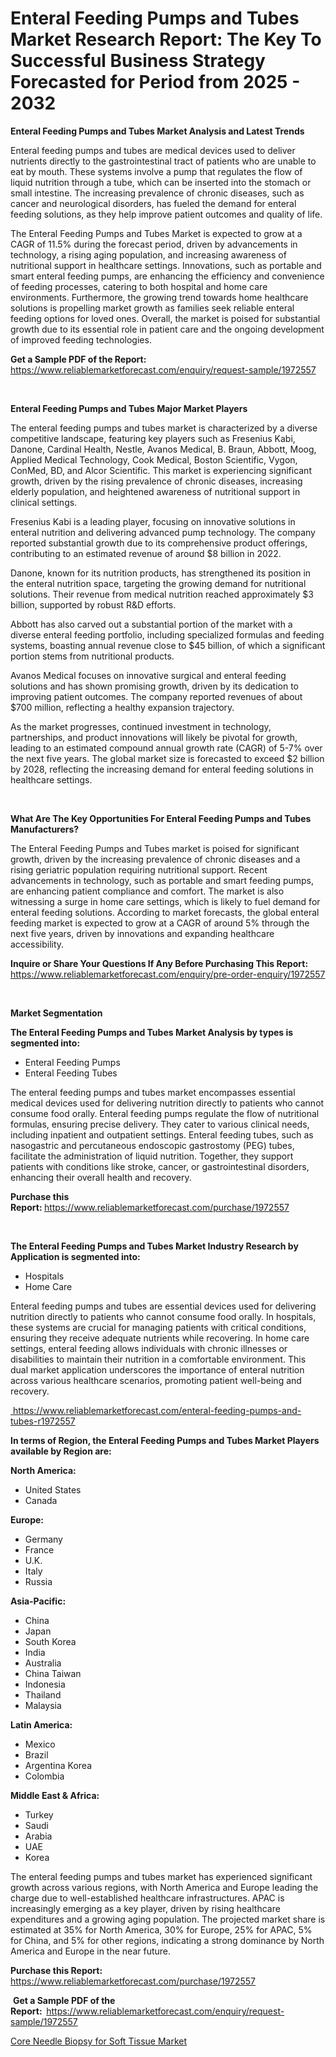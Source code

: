 <p><h1>Enteral Feeding Pumps and Tubes Market Research Report: The Key To Successful Business Strategy Forecasted for Period from 2025 - 2032</h1></p><p><strong>Enteral Feeding Pumps and Tubes Market Analysis and Latest Trends</strong></p>
<p><p>Enteral feeding pumps and tubes are medical devices used to deliver nutrients directly to the gastrointestinal tract of patients who are unable to eat by mouth. These systems involve a pump that regulates the flow of liquid nutrition through a tube, which can be inserted into the stomach or small intestine. The increasing prevalence of chronic diseases, such as cancer and neurological disorders, has fueled the demand for enteral feeding solutions, as they help improve patient outcomes and quality of life.</p><p>The Enteral Feeding Pumps and Tubes Market is expected to grow at a CAGR of 11.5% during the forecast period, driven by advancements in technology, a rising aging population, and increasing awareness of nutritional support in healthcare settings. Innovations, such as portable and smart enteral feeding pumps, are enhancing the efficiency and convenience of feeding processes, catering to both hospital and home care environments. Furthermore, the growing trend towards home healthcare solutions is propelling market growth as families seek reliable enteral feeding options for loved ones. Overall, the market is poised for substantial growth due to its essential role in patient care and the ongoing development of improved feeding technologies.</p></p>
<p><strong>Get a Sample PDF of the Report:&nbsp;</strong> <a href="https://www.reliablemarketforecast.com/enquiry/request-sample/1972557?utm_campaign=2288&utm_medium=2&utm_source=Github&utm_content=ia&utm_term=05032025&utm_id=enteral-feeding-pumps-and-tubes">https://www.reliablemarketforecast.com/enquiry/request-sample/1972557</a></p>
<p>&nbsp;</p>
<p><strong>Enteral Feeding Pumps and Tubes Major Market Players</strong></p>
<p><p>The enteral feeding pumps and tubes market is characterized by a diverse competitive landscape, featuring key players such as Fresenius Kabi, Danone, Cardinal Health, Nestle, Avanos Medical, B. Braun, Abbott, Moog, Applied Medical Technology, Cook Medical, Boston Scientific, Vygon, ConMed, BD, and Alcor Scientific. This market is experiencing significant growth, driven by the rising prevalence of chronic diseases, increasing elderly population, and heightened awareness of nutritional support in clinical settings.</p><p>Fresenius Kabi is a leading player, focusing on innovative solutions in enteral nutrition and delivering advanced pump technology. The company reported substantial growth due to its comprehensive product offerings, contributing to an estimated revenue of around $8 billion in 2022.</p><p>Danone, known for its nutrition products, has strengthened its position in the enteral nutrition space, targeting the growing demand for nutritional solutions. Their revenue from medical nutrition reached approximately $3 billion, supported by robust R&D efforts.</p><p>Abbott has also carved out a substantial portion of the market with a diverse enteral feeding portfolio, including specialized formulas and feeding systems, boasting annual revenue close to $45 billion, of which a significant portion stems from nutritional products.</p><p>Avanos Medical focuses on innovative surgical and enteral feeding solutions and has shown promising growth, driven by its dedication to improving patient outcomes. The company reported revenues of about $700 million, reflecting a healthy expansion trajectory.</p><p>As the market progresses, continued investment in technology, partnerships, and product innovations will likely be pivotal for growth, leading to an estimated compound annual growth rate (CAGR) of 5-7% over the next five years. The global market size is forecasted to exceed $2 billion by 2028, reflecting the increasing demand for enteral feeding solutions in healthcare settings.</p></p>
<p>&nbsp;</p>
<p><strong>What Are The Key Opportunities For Enteral Feeding Pumps and Tubes Manufacturers?</strong></p>
<p><p>The Enteral Feeding Pumps and Tubes market is poised for significant growth, driven by the increasing prevalence of chronic diseases and a rising geriatric population requiring nutritional support. Recent advancements in technology, such as portable and smart feeding pumps, are enhancing patient compliance and comfort. The market is also witnessing a surge in home care settings, which is likely to fuel demand for enteral feeding solutions. According to market forecasts, the global enteral feeding market is expected to grow at a CAGR of around 5% through the next five years, driven by innovations and expanding healthcare accessibility.</p></p>
<p><strong>Inquire or Share Your Questions If Any Before Purchasing This Report:</strong> <a href="https://www.reliablemarketforecast.com/enquiry/pre-order-enquiry/1972557?utm_campaign=2288&utm_medium=2&utm_source=Github&utm_content=ia&utm_term=05032025&utm_id=enteral-feeding-pumps-and-tubes">https://www.reliablemarketforecast.com/enquiry/pre-order-enquiry/1972557</a></p>
<p>&nbsp;</p>
<p><strong>Market Segmentation</strong></p>
<p><strong>The Enteral Feeding Pumps and Tubes Market Analysis by types is segmented into:</strong></p>
<p><ul><li>Enteral Feeding Pumps</li><li>Enteral Feeding Tubes</li></ul></p>
<p><p>The enteral feeding pumps and tubes market encompasses essential medical devices used for delivering nutrition directly to patients who cannot consume food orally. Enteral feeding pumps regulate the flow of nutritional formulas, ensuring precise delivery. They cater to various clinical needs, including inpatient and outpatient settings. Enteral feeding tubes, such as nasogastric and percutaneous endoscopic gastrostomy (PEG) tubes, facilitate the administration of liquid nutrition. Together, they support patients with conditions like stroke, cancer, or gastrointestinal disorders, enhancing their overall health and recovery.</p></p>
<p><strong>Purchase this Report:&nbsp;</strong><a href="https://www.reliablemarketforecast.com/purchase/1972557?utm_campaign=2288&utm_medium=2&utm_source=Github&utm_content=ia&utm_term=05032025&utm_id=enteral-feeding-pumps-and-tubes">https://www.reliablemarketforecast.com/purchase/1972557</a></p>
<p>&nbsp;</p>
<p><strong>The Enteral Feeding Pumps and Tubes Market Industry Research by Application is segmented into:</strong></p>
<p><ul><li>Hospitals</li><li>Home Care</li></ul></p>
<p><p>Enteral feeding pumps and tubes are essential devices used for delivering nutrition directly to patients who cannot consume food orally. In hospitals, these systems are crucial for managing patients with critical conditions, ensuring they receive adequate nutrients while recovering. In home care settings, enteral feeding allows individuals with chronic illnesses or disabilities to maintain their nutrition in a comfortable environment. This dual market application underscores the importance of enteral nutrition across various healthcare scenarios, promoting patient well-being and recovery.</p></p>
<p><a href="https://www.reliablemarketforecast.com/enteral-feeding-pumps-and-tubes-r1972557?utm_campaign=2288&utm_medium=2&utm_source=Github&utm_content=ia&utm_term=05032025&utm_id=enteral-feeding-pumps-and-tubes">&nbsp;https://www.reliablemarketforecast.com/enteral-feeding-pumps-and-tubes-r1972557</a></p>
<p><strong>In terms of Region, the Enteral Feeding Pumps and Tubes Market Players available by Region are:</strong></p>
<p>
    <p> <strong> North America: </strong>
        <ul>
            <li>United States</li>
            <li>Canada</li>
        </ul>
        </p> 
    <p> <strong> Europe: </strong>
        <ul>
            <li>Germany</li>
            <li>France</li>
            <li>U.K.</li>
            <li>Italy</li>
            <li>Russia</li>
        </ul>
        </p> 
    <p> <strong> Asia-Pacific: </strong>
        <ul>
            <li>China</li>
            <li>Japan</li>
            <li>South Korea</li>
            <li>India</li>
            <li>Australia</li>
            <li>China Taiwan</li>
            <li>Indonesia</li>
            <li>Thailand</li>
            <li>Malaysia</li>
        </ul>
        </p> 
    <p> <strong> Latin America: </strong>
        <ul>
            <li>Mexico</li>
            <li>Brazil</li>
            <li>Argentina Korea</li>
            <li>Colombia</li>
        </ul>
        </p> 
    <p> <strong> Middle East & Africa: </strong>
        <ul>
            <li>Turkey</li>
            <li>Saudi</li>
            <li>Arabia</li>
            <li>UAE</li>
            <li>Korea</li>
        </ul>
    </p>
    </p>
<p><p>The enteral feeding pumps and tubes market has experienced significant growth across various regions, with North America and Europe leading the charge due to well-established healthcare infrastructures. APAC is increasingly emerging as a key player, driven by rising healthcare expenditures and a growing aging population. The projected market share is estimated at 35% for North America, 30% for Europe, 25% for APAC, 5% for China, and 5% for other regions, indicating a strong dominance by North America and Europe in the near future.</p></p>
<p><strong>Purchase this Report: </strong><a href="https://www.reliablemarketforecast.com/purchase/1972557?utm_campaign=2288&utm_medium=2&utm_source=Github&utm_content=ia&utm_term=05032025&utm_id=enteral-feeding-pumps-and-tubes">https://www.reliablemarketforecast.com/purchase/1972557</a></p>
<p>&nbsp;<strong>Get a Sample PDF of the Report:&nbsp;&nbsp;</strong><a href="https://www.reliablemarketforecast.com/enquiry/request-sample/1972557?utm_campaign=2288&utm_medium=2&utm_source=Github&utm_content=ia&utm_term=05032025&utm_id=enteral-feeding-pumps-and-tubes">https://www.reliablemarketforecast.com/enquiry/request-sample/1972557</a></p>
<p><strong></strong></p>
<p><p><a href="https://github.com/rosamariarocque98/Market-Research-Report-List-1/blob/main/core-needle-biopsy-for-soft-tissue-market.md?utm_campaign=2288&utm_medium=2&utm_source=Github&utm_content=ia&utm_term=05032025&utm_id=enteral-feeding-pumps-and-tubes">Core Needle Biopsy for Soft Tissue Market</a></p></p>